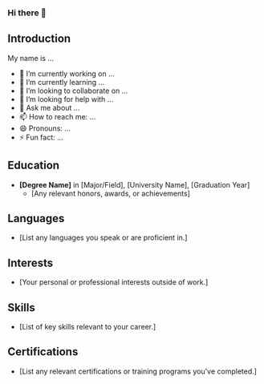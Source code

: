 ### Hi there 👋

## Introduction
My name is ...
- 🔭 I’m currently working on ...
- 🌱 I’m currently learning ...
- 👯 I’m looking to collaborate on ...
- 🤔 I’m looking for help with ...
- 💬 Ask me about ...
- 📫 How to reach me: ...
- 😄 Pronouns: ...
- ⚡ Fun fact: ...

## Education
- **[Degree Name]** in [Major/Field], [University Name], [Graduation Year]
  - [Any relevant honors, awards, or achievements]

## Languages
- [List any languages you speak or are proficient in.]

## Interests
- [Your personal or professional interests outside of work.]

## Skills
- [List of key skills relevant to your career.]

## Certifications
- [List any relevant certifications or training programs you've completed.]

<!--
**alexeiddg/alexeiddg** is a ✨ _special_ ✨ repository because its `README.md` (this file) appears on your GitHub profile.

Here are some ideas to get you started:

- 🔭 I’m currently working on ...
- 🌱 I’m currently learning ...
- 👯 I’m looking to collaborate on ...
- 🤔 I’m looking for help with ...
- 💬 Ask me about ...
- 📫 How to reach me: ...
- 😄 Pronouns: ...
- ⚡ Fun fact: ...
-->
